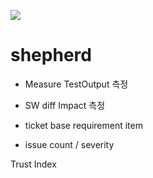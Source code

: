 ![](img/DALL·E%202023-12-06.png)

# shepherd

- Measure TestOutput  측정
- SW diff  Impact 측정

- ticket base  requirement  item
- issue count / severity


Trust Index

